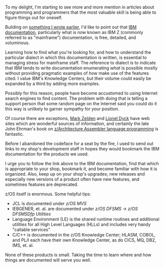 To my delight, I'm starting to see more and more mention in articles about programming and programmers that the most valuable skill is being able to figure things out for oneself.

Building on [something I wrote earlier](https://github.com/cschneid-the-elder/rants/blob/master/apps-staff-tuning.md), I'd like to point out that [IBM documentation](https://www.ibm.com/docs/en), particularly what is now known as IBM Z (commonly referred to as "mainframe") documentation, is free, detailed, and voluminous.

Learning how to find what you're looking for, and how to understand the particular dialect in which this documentation is written, is essential to managing stress for mainframe staff.  The reference to dialect is to indicate that IBM tends to write documentation enumerating _what_ is possible mostly without providing pragmatic examples of _how_ make use of the features cited.  I value IBM's Knowledge Centers, but their volume could easily be expanded by a third by adding more examples.

Possibly for this reason, people have become accustomed to using Internet search engines to find content.  The problem with doing that is telling a support person that some random page on the Internet said you could do it this way is unlikely to garner sympathy for your position.  

Of course there are exceptions, [Mark Zelden](http://www.mzelden.com/mvsutil.html) and [Lionel Dyck](https://lbdsoftware.com) have web sites which are wonderful sources of information, and certainly the late John Ehrman's book on [z/Architecture Assembler language programming](http://idcp.marist.edu/enterprisesystemseducation/assemblerlanguageresources-1.html) is fantastic.

Before I abandoned the codeface for a seat by the fire, I used to send out links to my shop's development staff in hopes they would bookmark the IBM documentation for the products we used.

I urge you to follow the link above to the IBM documentation, find that which is appropriate to your shop, bookmark it, and become familiar with how it is organized.  Also, keep up on your shop's upgrades; new releases and especially new versions of a product often have new features, and sometimes features are deprecated.

z/OS itself is enormous.  Some helpful tips:

 + JCL is documented under _z/OS MVS_
 + IEBGENER, et. al. are documented under _z/OS DFSMS -> z/OS DFSMSDfp Utilities_
 + Language Environment (LE) is the shared runtime routines and additional utilities for all High Level Languages (HLLs) and includes very handy "callable services"
 + C/C++ is documented in the z/OS Knowledge Center; HLASM, COBOL, and PL/I each have their own Knowledge Center, as do CICS, MQ, DB2, IMS, et. al.

None of these products is small.  Taking the time to learn where and how things are documented will serve you well.
